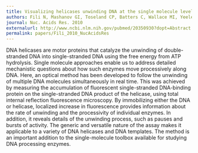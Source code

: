 ```yaml
---
title: Visualizing helicases unwinding DNA at the single molecule level.
authors: Fili N, Mashanov GI, Toseland CP, Batters C, Wallace MI, Yeeles JT, Dillingham MS, Webb MR, Molloy JE.
journal: Nuc. Acids Res. 2010 
externalurl: http://www.ncbi.nlm.nih.gov/pubmed/20350930?dopt=Abstract
permalink: papers/Fili_2010_NucAcidsRes
---
```

DNA helicases are motor proteins that catalyze the unwinding of double-stranded DNA into single-stranded DNA using the free energy from ATP hydrolysis. Single molecule approaches enable us to address detailed mechanistic questions about how such enzymes move processively along DNA. Here, an optical method has been developed to follow the unwinding of multiple DNA molecules simultaneously in real time. This was achieved by measuring the accumulation of fluorescent single-stranded DNA-binding protein on the single-stranded DNA product of the helicase, using total internal reflection fluorescence microscopy. By immobilizing either the DNA or helicase, localized increase in fluorescence provides information about the rate of unwinding and the processivity of individual enzymes. In addition, it reveals details of the unwinding process, such as pauses and bursts of activity. The generic and versatile nature of the assay makes it applicable to a variety of DNA helicases and DNA templates. The method is an important addition to the single-molecule toolbox available for studying DNA processing enzymes.